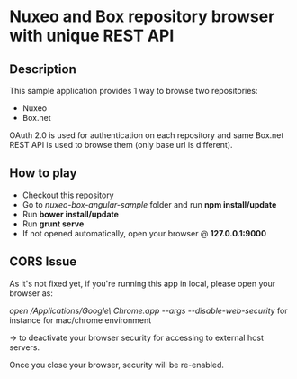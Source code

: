 Nuxeo and Box repository browser with unique REST API
================
Description
----------------

This sample application provides 1 way to browse two repositories:
* Nuxeo
* Box.net

OAuth 2.0 is used for authentication on each repository and same Box.net REST API is used to browse them (only base url is different).

How to play
----------------

* Checkout this repository
* Go to *nuxeo-box-angular-sample* folder and run **npm install/update**
* Run **bower install/update**
* Run **grunt serve**
* If not opened automatically, open your browser @ **127.0.0.1:9000**

CORS Issue
---------------

As it's not fixed yet, if you're running this app in local, please open your browser as:

*open /Applications/Google\ Chrome.app --args --disable-web-security* for instance for mac/chrome environment

-> to deactivate your browser security for accessing to external host servers.

Once you close your browser, security will be re-enabled.

